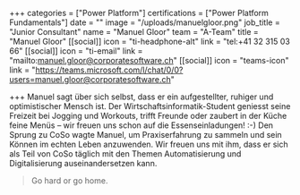 +++
categories = ["Power Platform"]
certifications = ["Power Platform Fundamentals"]
date = ""
image = "/uploads/manuelgloor.png"
job_title = "Junior Consultant"
name = "Manuel Gloor"
team = "A-Team"
title = "Manuel Gloor"
[[social]]
icon = "ti-headphone-alt"
link = "tel:+41 32 315 03 66"
[[social]]
icon = "ti-email"
link = "mailto:manuel.gloor@corporatesoftware.ch"
[[social]]
icon = "teams-icon"
link = "https://teams.microsoft.com/l/chat/0/0?users=manuel.gloor@corporatesoftware.ch"

+++
Manuel sagt über sich selbst, dass er ein aufgestellter, ruhiger und optimistischer Mensch ist. Der Wirtschaftsinformatik-Student geniesst seine Freizeit bei Jogging und Workouts, trifft Freunde oder zaubert in der Küche feine Menüs – wir freuen uns schon auf die Essenseinladungen! :-) Den Sprung zu CoSo wagte Manuel, um Praxiserfahrung zu sammeln und sein Können im echten Leben anzuwenden. Wir freuen uns mit ihm, dass er sich als Teil von CoSo täglich mit den Themen Automatisierung und Digitalisierung auseinandersetzen kann.

> Go hard or go home.
